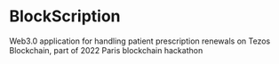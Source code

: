 # BlockScription

Web3.0 application for handling patient prescription renewals on Tezos Blockchain, part of 2022 Paris blockchain hackathon